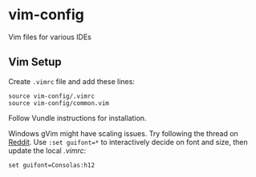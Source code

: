 # vim-config
Vim files for various IDEs

## Vim Setup

Create `.vimrc` file and add these lines:
```vim
source vim-config/.vimrc
source vim-config/common.vim
```

Follow Vundle instructions for installation.

Windows gVim might have scaling issues. Try following the thread on [Reddit](https://www.reddit.com/r/vim/comments/fdr7bf/vim_is_too_small_on_windows/). Use `:set guifont=*` to interactively decide on font and size, then update the local *.vimrc*:

```vim
set guifont=Consolas:h12
```